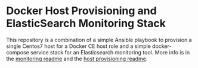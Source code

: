 # Docker Host Provisioning and ElasticSearch Monitoring Stack

This repository is a combination of a simple Ansible playbook to provision a single Centos7 host for a Docker CE host role and a simple docker-compose service stack for an Elasticsearch monitoring tool. More info is in the [monitoring readme](./monitoring-stack/README.md) and the [host provisioning readme](./host-provisioning/README.md). 
